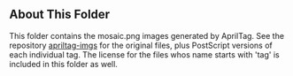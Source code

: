 ## About This Folder
This folder contains the mosaic.png images generated by AprilTag. See the repository [apriltag-imgs](https://github.com/AprilRobotics/apriltag-imgs) for the original files, plus PostScript versions of each individual tag. The license for the files whos name starts with 'tag' is included in this folder as well.